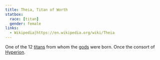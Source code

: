 ```yaml
---
title: Theia, Titan of Worth
statbox:
  race: [titan]
  gender: female
links:
  - Wikipedia|https://en.wikipedia.org/wiki/Theia
---
```


One of the 12 [titans](../creatures/titans) from whom the [gods](../creatures/eternals) were born. Once the consort of [Hyperion](hyperion).

